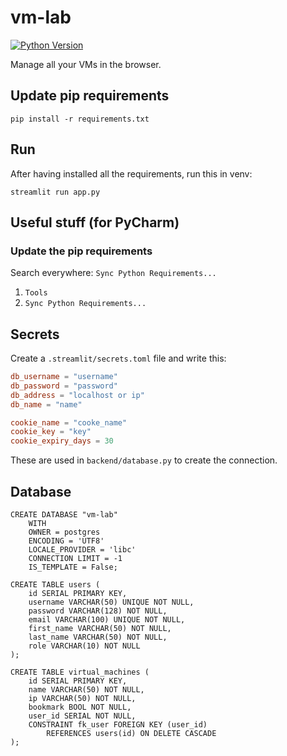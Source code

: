# vm-lab
[![Python Version](https://img.shields.io/badge/Python-3.12.7-blue?logo=python&logoColor=white)](https://www.python.org/downloads/release/python-3127/)

Manage all your VMs in the browser.

## Update pip requirements
```shell
pip install -r requirements.txt
```

## Run
After having installed all the requirements, run this in venv:
```shell
streamlit run app.py
```


## Useful stuff (for PyCharm)
### Update the pip requirements

Search everywhere:
`Sync Python Requirements...`

1. `Tools`
2. `Sync Python Requirements...`


## Secrets
Create a `.streamlit/secrets.toml` file and write this:
```toml
db_username = "username"
db_password = "password"
db_address = "localhost or ip"
db_name = "name"

cookie_name = "cooke_name"
cookie_key = "key"
cookie_expiry_days = 30
```

These are used in `backend/database.py` to create the connection.


## Database
```postgresql
CREATE DATABASE "vm-lab"
    WITH
    OWNER = postgres
    ENCODING = 'UTF8'
    LOCALE_PROVIDER = 'libc'
    CONNECTION LIMIT = -1
    IS_TEMPLATE = False;
```

```postgresql
CREATE TABLE users (
    id SERIAL PRIMARY KEY,
    username VARCHAR(50) UNIQUE NOT NULL,
    password VARCHAR(128) NOT NULL,
    email VARCHAR(100) UNIQUE NOT NULL,
    first_name VARCHAR(50) NOT NULL,
    last_name VARCHAR(50) NOT NULL,
    role VARCHAR(10) NOT NULL
);
```

```postgresql
CREATE TABLE virtual_machines (
    id SERIAL PRIMARY KEY,
    name VARCHAR(50) NOT NULL,
    ip VARCHAR(50) NOT NULL,
    bookmark BOOL NOT NULL,
    user_id SERIAL NOT NULL, 
    CONSTRAINT fk_user FOREIGN KEY (user_id)
        REFERENCES users(id) ON DELETE CASCADE 
);
```

